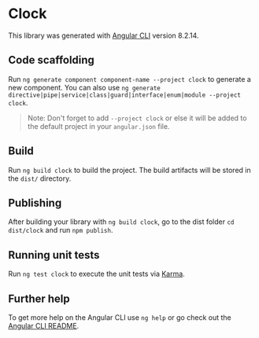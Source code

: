 # Clock

This library was generated with [Angular CLI](https://github.com/angular/angular-cli) version 8.2.14.

## Code scaffolding

Run `ng generate component component-name --project clock` to generate a new component. You can also use `ng generate directive|pipe|service|class|guard|interface|enum|module --project clock`.
> Note: Don't forget to add `--project clock` or else it will be added to the default project in your `angular.json` file. 

## Build

Run `ng build clock` to build the project. The build artifacts will be stored in the `dist/` directory.

## Publishing

After building your library with `ng build clock`, go to the dist folder `cd dist/clock` and run `npm publish`.

## Running unit tests

Run `ng test clock` to execute the unit tests via [Karma](https://karma-runner.github.io).

## Further help

To get more help on the Angular CLI use `ng help` or go check out the [Angular CLI README](https://github.com/angular/angular-cli/blob/master/README.md).
